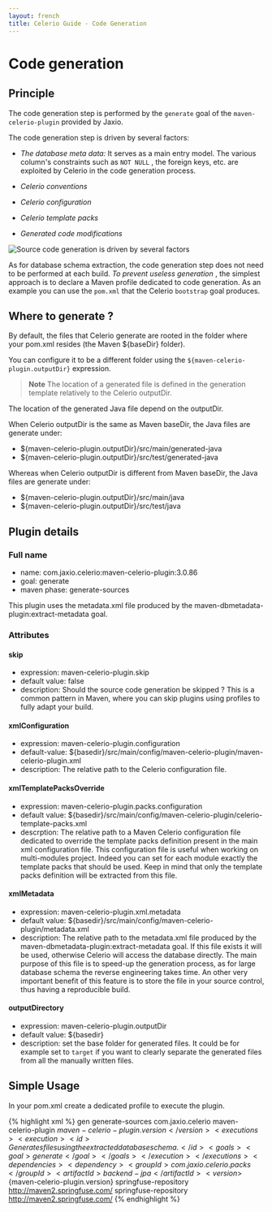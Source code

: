 ```yaml
---
layout: french
title: Celerio Guide - Code Generation
---
```


Code generation
===============

Principle
---------

The code generation step is performed by the `generate` goal of the
`maven-celerio-plugin` provided by Jaxio.

The code generation step is driven by several factors:

-   *The database meta data:* It serves as a main entry model. The
    various column's constraints such as `NOT NULL` , the foreign keys,
    etc. are exploited by Celerio in the code generation process.

-   *Celerio conventions*

-   *Celerio configuration*

-   *Celerio template packs*

-   *Generated code modifications*

![Source code generation is driven by several
factors](images/celerio-generation.png)

As for database schema extraction, the code generation step does not
need to be performed at each build. *To prevent useless generation* ,
the simplest approach is to declare a Maven profile dedicated to code
generation. As an example you can use the `pom.xml` that the Celerio
`bootstrap` goal produces.

Where to generate ?
-------------------

By default, the files that Celerio generate are rooted in the folder where your pom.xml resides (the Maven ${baseDir} folder).
 
You can configure it to be a different folder using the `${maven-celerio-plugin.outputDir}` expression.

> **Note**
> The location of a generated file is defined in the generation template relatively to the Celerio outputDir.

The location of the generated Java file depend on the outputDir.

When Celerio outputDir is the same as Maven baseDir, the Java files are generate under:

* ${maven-celerio-plugin.outputDir}/src/main/generated-java
* ${maven-celerio-plugin.outputDir}/src/test/generated-java
 
Whereas when Celerio outputDir is different from Maven baseDir, the Java files are generate under:

* ${maven-celerio-plugin.outputDir}/src/main/java
* ${maven-celerio-plugin.outputDir}/src/test/java

Plugin details
--------------

### Full name

* name: com.jaxio.celerio:maven-celerio-plugin:3.0.86
* goal: generate
* maven phase: generate-sources

This plugin uses the metadata.xml file produced by the maven-dbmetadata-plugin:extract-metadata goal.

### Attributes

#### skip
* expression: maven-celerio-plugin.skip
* default value: false
* description: Should the source code generation be skipped ? This is a common pattern in Maven, 
where you can skip plugins using profiles to fully adapt your build.

#### xmlConfiguration
* expression: maven-celerio-plugin.configuration
* default-value: ${basedir}/src/main/config/maven-celerio-plugin/maven-celerio-plugin.xml
* description: The relative path to the Celerio configuration file.

#### xmlTemplatePacksOverride
* expression: maven-celerio-plugin.packs.configuration
* default value: ${basedir}/src/main/config/maven-celerio-plugin/celerio-template-packs.xml
* descrption: The relative path to a Maven Celerio configuration file dedicated to override the template packs definition present in the main xml configuration file.
This configuration file is useful when working on multi-modules project. Indeed you can set for each module exactly the template packs that should be
used. Keep in mind that only the template packs definition will be extracted from this file.

#### xmlMetadata
* expression: maven-celerio-plugin.xml.metadata 
* default value: ${basedir}/src/main/config/maven-celerio-plugin/metadata.xml
* description: The relative path to the metadata.xml file produced by the maven-dbmetadata-plugin:extract-metadata goal.
If this file exists it will be used, otherwise Celerio will access the database directly.
The main purpose of this file is to speed-up the generation process, as for large database schema the reverse engineering takes time. An other very
important benefit of this feature is to store the file in your source control, thus having a reproducible build.

#### outputDirectory
* expression: maven-celerio-plugin.outputDir
* default value: ${basedir}
* description: set the base folder for generated files. It could be for example set to `target` if you want to clearly separate the generated files 
from all the manually written files.


Simple Usage
------------

In your pom.xml create a dedicated profile to execute the plugin.

{% highlight xml %}
		<profile>
			<!-- ~~~~~~~~~~~~~~~~~~~~~~~~~~~~~~~ -->
			<!-- Generate the code using Celerio -->
			<!-- ~~~~~~~~~~~~~~~~~~~~~~~~~~~~~~~ -->
			<id>gen</id>
			<build>
				<defaultGoal>generate-sources</defaultGoal>
				<plugins>
					<plugin>
						<groupId>com.jaxio.celerio</groupId>
						<artifactId>maven-celerio-plugin</artifactId>
						<version>${maven-celerio-plugin.version}</version>
						<executions>
							<execution>
								<id>Generates files using the extracted database schema.</id>
								<goals>
									<goal>generate</goal>
								</goals>
							</execution>
						</executions>
						<dependencies>
							<dependency>
								<groupId>com.jaxio.celerio.packs</groupId>
								<artifactId>backend-jpa</artifactId>
								<version>${maven-celerio-plugin.version}</version>
							</dependency>
						</dependencies>
					</plugin>
				</plugins>
			</build>
			<repositories>
				<repository>
					<id>springfuse-repository</id>
					<url>http://maven2.springfuse.com/</url>
				</repository>
			</repositories>
			<pluginRepositories>
				<pluginRepository>
					<id>springfuse-repository</id>
					<url>http://maven2.springfuse.com/</url>
				</pluginRepository>
			</pluginRepositories>
		</profile>
{% endhighlight %}


